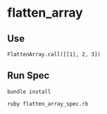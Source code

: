 # flatten_array
## Use
`FlattenArray.call([[1], 2, 3])`

## Run Spec
`bundle install`

`ruby flatten_array_spec.rb`


